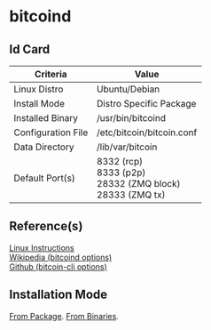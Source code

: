 bitcoind
==
Id Card
-
<table>
    <thead>
        <tr>
            <th>Criteria</th>
            <th>Value</th>
        </tr>
    </thead>
    <tbody>
        <tr>
            <td>Linux Distro</td>
            <td>Ubuntu/Debian</td>
        </tr>
        <tr>
            <td>Install Mode</td>
            <td>Distro Specific Package</td>
        </tr>
        <tr>
            <td>Installed Binary</td>
            <td>/usr/bin/bitcoind</td>
        </tr>
        <tr>
            <td>Configuration File</td>
            <td>/etc/bitcoin/bitcoin.conf</td>
        </tr>
        <tr>
            <td>Data Directory</td>
            <td>/lib/var/bitcoin</td>
        </tr>
        <tr>
            <td>Default Port(s)</td>
            <td>8332 (rcp)</br>8333 (p2p)</br>28332 (ZMQ block)</br>28333 (ZMQ tx)</td>
        </tr>
    </tbody>
</table>

Reference(s)
-
<a href="https://bitcoin.org/en/full-node#ubuntu-1604">Linux Instructions</a>  
<a href="https://en.bitcoin.it/wiki/Running_Bitcoin">Wikipedia (bitcoind options)</a>  
<a href="https://github.com/CohibAA/bitcoin-cli_command-line-options">Github (bitcoin-cli options)</a>  

Installation Mode
-
<td><a href="https://github.com/babonet13/HelloWorld/blob/master/App/bitcoind/0_InstallFromPackage.md">From Package</a></td>. 
<td><a href="https://github.com/babonet13/HelloWorld/blob/master/App/bitcoind/1_InstallFromBinaries.md">From Binaries</a></td>.    
